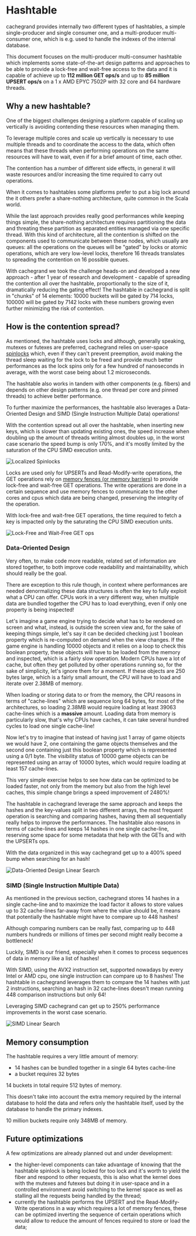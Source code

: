 Hashtable
=========

cachegrand provides internally two different types of hashtables, a simple single-producer and single consumer one, and a multi-producer multi-consumer one, which is e.g. used to handle the indexes of the internal database.

This document focuses on the multi-producer multi-consumer hashtable which implements some state-of-the-art design patterns and approaches to be able to provide a lock-free and wait-free access to the data and it is capable of achieve up to **112 million GET ops/s** and up to **85 million UPSERT ops/s** on a 1 x AMD EPYC 7502P with 32 core and 64 hardware threads.

## Why a new hashtable?

One of the biggest challenges designing a platform capable of scaling up vertically is avoiding contending these resources when managing them.

To leverage multiple cores and scale up vertically is necessary to use multiple threads and to coordinate the access to the data, which often means that these threads when performing operations on the same resources will have to wait, even if for a brief amount of time, each other.

The contention has a number of different side effects, in general it will waste resources and/or increasing the time required to carry out operations.

When it comes to hashtables some platforms prefer to put a big lock around the it others prefer a share-nothing architecture, quite common in the Scala world.

While the last approach provides really good performances while keeping things simple, the share-nothing architecture requires partitioning the data and threating these partition as separated entities managed via one specific thread.
With this kind of architecture, all the contention is shifted on the components used to communicate between these nodes, which usually are queues: all the operations on the queues will be "gated" by locks or atomic operations, which are very low-level locks, therefore 16 threads translates to spreading the contention on 16 possible queues.

With cachegrand we took the challenge heads-on and developed a new approach - after 1 year of research and development - capable of spreading the contention all over the hashtable, proportionally to the size of it, dramatically reducing the gating effect!
The hashtable in cachegrand is split in "chunks" of 14 elements: 10000 buckets will be gated by 714 locks, 100000 will be gated by 7142 locks with these numbers growing even further minimizing the risk of contention.

## How is the contention spread?

As mentioned, the hashtable uses locks and although, generally speaking, mutexes or futexes are preferred, cachegrand relies on user-space [spinlocks](https://en.wikipedia.org/wiki/Spinlock) which, even if they can't prevent preemption, avoid making the thread sleep waiting for the lock to be freed and provide much better performances as the lock spins only for a few hundred of nanoseconds in average, with the worst case being about 1.2 microseconds.

The hashtable also works in tandem with other components (e.g. fibers) and depends on other design patterns (e.g. one thread per core and pinned threads) to achieve better performance.

To further maximize the performances, the hashtable also leverages a Data-Oriented Design and SIMD (Single Instruction Multiple Data) operations!

With the contention spread out all over the hashtable, when inserting new keys, which is slower than updating existing ones, the speed increase when doubling up the amount of threads writing almost doubles up, in the worst case scenario the speed bump is only 170%, and it's mostly limited by the saturation of the CPU SIMD execution units.

![Localized Spinlocks](../images/architecture-hashtable-localized-spinlocks.png)

Locks are used only for UPSERTs and Read-Modify-write operations, the GET operations rely on [memory fences (or memory barriers)](https://en.wikipedia.org/wiki/Memory_barrier) to provide lock-free and wait-free GET operations.
The write operations are done in a certain sequence and use memory fences to communicate to the other cores and cpus which data are being changed, preserving the integrity of the operation.

With lock-free and wait-free GET operations, the time required to fetch a key is impacted only by the saturating the CPU SIMD execution units.

![Lock-Free and Wait-Free GET ops](../images/architecture-hashtable-lockless-wait-free-get-ops.png)

### Data-Oriented Design

Very often, to make code more readable, related set of information are stored together, to both improve code readability and maintainability, which should really be the goal.

There are exception to this rule though, in context where performances are needed denormalizing these data structures is often the key to fully exploit what a CPU can offer.
CPUs work in a very different way, when multiple data are bundled together the CPU has to load everything, even if only one property is being inspected!

Let's imagine a game engine trying to decide what has to be rendered on screen and what, instead, is outside the screen view and, for the sake of keeping things simple, let's say it can be decided checking just 1 boolean property which is re-computed on demand when the view changes.
If the game engine is handling 10000 objects and it relies on a loop to check this boolean property, these objects will have to be loaded from the memory and inspected, which is a fairly slow operation. Modern CPUs have a lot of cache, but often they get polluted by other operations running so, for the sake of simplicity, let's ignore them for a moment.
If these objects are 250 bytes large, which is a fairly small amount, the CPU will have to load and iterate over 2.38MB of memory.

When loading or storing data to or from the memory, the CPU reasons in terms of "cache-lines" which are sequence long 64 bytes, for most of the architectures, so loading 2.38MB would require loading at least 39063 cache-lines which is a **massive** amount.
Loading data from memory is particularly slow, that's why CPUs have caches, it can take several hundred cycles to load one single cache-line!

Now let's try to imagine that instead of having just 1 array of game objects we would have 2, one containing the game objects themselves and the second one containing just this boolean property which is represented using a 0/1 byte.
The visibility status of 10000 game objects can be represented using an array of 10000 bytes, which would require loading at least 157 cache-lines.

This very simple exercise helps to see how data can be optimized to be loaded faster, not only from the memory but also from the high level caches, this simple change brings a speed improvement of 2480%!

The hashtable in cachegrand leverage the same approach and keeps the hashes and the key-values split in two different arrays, the most frequent operation is searching and comparing hashes, having them all sequentially really helps to improve the performances.
The hashtable also reasons in terms of cache-lines and keeps 14 hashes in one single cache-line, reserving some space for some metadata that help with the GETs and with the UPSERTs ops.

With the data organized in this way cachegrand get up to a 400% speed bump when searching for an hash!

![Data-Oriented Design Linear Search](../images/architecture-hashtable-dod-linear-search.png)

### SIMD (Single Instruction Multiple Data)

As mentioned in the previous section, cachegrand stores 14 hashes in a single cache-line and to maximize the load factor it allows to store values up to 32 cache-lines far-away from where the value should be, it means that potentially the hashtable might have to compare up to 448 hashes!

Although comparing numbers can be really fast, comparing up to 448 numbers hundreds or millions of times per second might really become a bottleneck!

Luckily, SIMD is our friend, especially when it comes to process sequences of data in memory like a list of hashes!

With SIMD, using the AVX2 instruction set, supported nowadays by every Intel or AMD cpu, one single instruction can compare up to 8 hashes! The hashtable in cachegrand leverages them to compare the 14 hashes with just 2 instructions, searching an hash in 32 cache-lines doesn't mean running 448 comparison instructions but only 64!

Leveraging SIMD cachegrand can get up to 250% performance improvements in the worst case scenario.

![SIMD Linear Search](../images/architecture-hashtable-simd-linear-search.png)

## Memory consumption

The hashtable requires a very little amount of memory:
- 14 hashes can be bundled together in a single 64 bytes cache-line
- a bucket requires 32 bytes

14 buckets in total require 512 bytes of memory.

This doesn't take into account the extra memory required by the internal database to hold the data and refers only the hashtable itself, used by the database to handle the primary indexes.

10 million buckets require only 348MB of memory.

## Future optimizations

A few optimizations are already planned out and under development:
- the higher-level components can take advantage of knowing that the hashtable spinlock is being locked for too lock and it's worth to yield the fiber and respond to other requests, this is also what the kernel does with the mutexes and futexes but doing it in user-space and in a controlled environment avoid switching to the kernel space as well as stalling all the requests being handled by the thread;
- currently the hashtable performs the UPSERT and the Read-Modify-Write operations in a way which requires a lot of memory fences, these can be optimized inverting the sequence of certain operations which would allow to reduce the amount of fences required to store or load the data;

